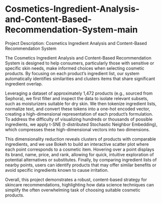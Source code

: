 # Cosmetics-Ingredient-Analysis-and-Content-Based-Recommendation-System-main

Project Description: Cosmetics Ingredient Analysis and Content-Based Recommendation System

The Cosmetics Ingredient Analysis and Content-Based Recommendation System is designed to help consumers, particularly those with sensitive or specific skin needs, make informed choices when selecting cosmetic products. By focusing on each product’s ingredient list, our system automatically identifies similarities and clusters items that share significant ingredient overlap.

Leveraging a dataset of approximately 1,472 products (e.g., sourced from Sephora), we first filter and inspect the data to isolate relevant subsets, such as moisturizers suitable for dry skin. We then tokenize ingredient lists, normalize text, and convert these tokens into a one-hot encoded vector, creating a high-dimensional representation of each product’s formulation. To address the difficulty of visualizing hundreds or thousands of possible ingredients, we apply t-SNE (t-distributed Stochastic Neighbor Embedding), which compresses these high-dimensional vectors into two dimensions.

This dimensionality reduction reveals clusters of products with comparable ingredients, and we use Bokeh to build an interactive scatter plot where each point corresponds to a cosmetic item. Hovering over a point displays its brand, name, price, and rank, allowing for quick, intuitive exploration of potential alternatives or substitutes. Finally, by comparing ingredient lists of nearby points, users can identify products that may offer similar benefits or avoid specific ingredients known to cause irritation.

Overall, this project demonstrates a robust, content-based strategy for skincare recommendations, highlighting how data science techniques can simplify the often overwhelming task of choosing suitable cosmetic products.
